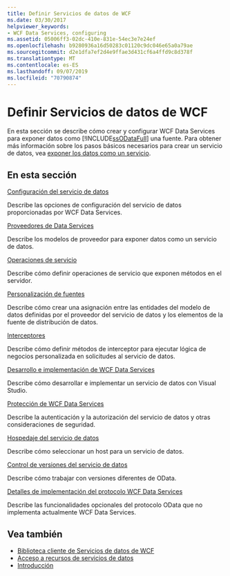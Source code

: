 ```yaml
---
title: Definir Servicios de datos de WCF
ms.date: 03/30/2017
helpviewer_keywords:
- WCF Data Services, configuring
ms.assetid: 05006ff3-02dc-410e-831e-54ec3e7e24ef
ms.openlocfilehash: b9280936a16d50283c01120c9dc046e65a0a79ae
ms.sourcegitcommit: d2e1dfa7ef2d4e9ffae3d431cf6a4ffd9c8d378f
ms.translationtype: MT
ms.contentlocale: es-ES
ms.lasthandoff: 09/07/2019
ms.locfileid: "70790874"
---
```

# <a name="defining-wcf-data-services"></a>Definir Servicios de datos de WCF

En esta sección se describe cómo crear y configurar WCF Data Services para exponer datos como [!INCLUDE[ssODataFull](../../../../includes/ssodatafull-md.md)] una fuente. Para obtener más información sobre los pasos básicos necesarios para crear un servicio de datos, vea [exponer los datos como un servicio](exposing-your-data-as-a-service-wcf-data-services.md).

## <a name="in-this-section"></a>En esta sección

 [Configuración del servicio de datos](configuring-the-data-service-wcf-data-services.md)

 Describe las opciones de configuración del servicio de datos proporcionadas por WCF Data Services.

 [Proveedores de Data Services](data-services-providers-wcf-data-services.md)

 Describe los modelos de proveedor para exponer datos como un servicio de datos.

 [Operaciones de servicio](service-operations-wcf-data-services.md)

 Describe cómo definir operaciones de servicio que exponen métodos en el servidor.

 [Personalización de fuentes](feed-customization-wcf-data-services.md)

 Describe cómo crear una asignación entre las entidades del modelo de datos definidas por el proveedor del servicio de datos y los elementos de la fuente de distribución de datos.

 [Interceptores](interceptors-wcf-data-services.md)

 Describe cómo definir métodos de interceptor para ejecutar lógica de negocios personalizada en solicitudes al servicio de datos.

 [Desarrollo e implementación de WCF Data Services](developing-and-deploying-wcf-data-services.md)

 Describe cómo desarrollar e implementar un servicio de datos con Visual Studio.

 [Protección de WCF Data Services](securing-wcf-data-services.md)

 Describe la autenticación y la autorización del servicio de datos y otras consideraciones de seguridad.

 [Hospedaje del servicio de datos](hosting-the-data-service-wcf-data-services.md)

 Describe cómo seleccionar un host para un servicio de datos.

 [Control de versiones del servicio de datos](data-service-versioning-wcf-data-services.md)

 Describe cómo trabajar con versiones diferentes de OData.

 [Detalles de implementación del protocolo WCF Data Services](wcf-data-services-protocol-implementation-details.md)

 Describe las funcionalidades opcionales del protocolo OData que no implementa actualmente WCF Data Services.

## <a name="see-also"></a>Vea también

- [Biblioteca cliente de Servicios de datos de WCF](wcf-data-services-client-library.md)
- [Acceso a recursos de servicios de datos](accessing-data-service-resources-wcf-data-services.md)
- [Introducción](getting-started-with-wcf-data-services.md)
